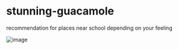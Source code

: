 # stunning-guacamole
recommendation for places near school depending on your feeling

![image](https://github.com/user-attachments/assets/cb435db1-dc7f-4f4b-896e-8c4a6dd38456)

